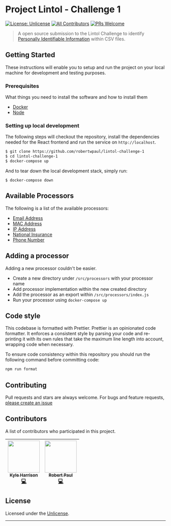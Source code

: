 # Project Lintol - Challenge 1

[![License: Unlicense](https://img.shields.io/badge/license-Unlicense-blue.svg)](http://unlicense.org/)
[![All Contributors](https://img.shields.io/badge/all_contributors-2-blue.svg?style=flat-square)](#contributors)
[![PRs Welcome](https://img.shields.io/badge/PRs-welcome-green.svg)](http://makeapullrequest.com)

> A open source submission to the Lintol Challenge to identify [Personally Identifiable Information](https://mailchi.mp/a5d4c7d57918/challenge-1-personally-identifiable-information) within CSV files.

## Getting Started

These instructions will enable you to setup and run the project on your local machine for development and testing purposes.

### Prerequisites

What things you need to install the software and how to install them

* [Docker](https://docs.docker.com/install/)
* [Node](https://rometools.github.io/rome/)

### Setting up local development

The following steps will checkout the repository, install the dependencies needed for the React frontend and run the service on `http://localhost`.

```bash
$ git clone https://github.com/robertwpaul/lintol-challenge-1
$ cd lintol-challenge-1
$ docker-compose up
```

And to tear down the local development stack, simply run:

```
$ docker-compose down
```

## Available Processors

The following is a list of the available processors:

* [Email Address](docs/processors/email)
* [MAC Address](docs/processors/mac-address)
* [IP Address](docs/processors/ip)
* [National Insurance](docs/processors/national-insurance)
* [Phone Number](docs/processors/phone-number)

## Adding a processor

Adding a new processor couldn't be easier.

* Create a new directory under `/src/processors` with your processor name
* Add processor implementation within the new created directory
* Add the processor as an export within `/src/processors/index.js`
* Run your processor using `docker-compose up`

## Code style

This codebase is formatted with Prettier. Prettier is an opinionated code formatter. It enforces a consistent style by parsing your code and re-printing it with its own rules that take the maximum line length into account, wrapping code when necessary.

To ensure code consistency within this repository you should run the following command before committing code:

```bash
npm run format
```

## Contributing

Pull requests and stars are always welcome. For bugs and feature requests, [please create an issue](https://github.com/robertwpaul/lintol-challenge-1/issues)

## Contributors

A list of contributors who participated in this project.

<!-- ALL-CONTRIBUTORS-LIST:START - Do not remove or modify this section -->
<!-- prettier-ignore -->
| [<img src="https://avatars0.githubusercontent.com/u/1443700?v=4" width="100px;"/><br /><sub><b>Kyle Harrison</b></sub>](http://www.kyleharrison.co.uk)<br />[💻](https://github.com/robertwpaul/lintol-challenge-1/commits?author=apoclyps "Code") | [<img src="https://avatars3.githubusercontent.com/u/25768210?v=4" width="100px;"/><br /><sub><b>Robert Paul</b></sub>](https://github.com/robertwpaul)<br />[💻](https://github.com/robertwpaul/lintol-challenge-1/commits?author=robertwpaul "Code") |
| :---: | :---: |
<!-- ALL-CONTRIBUTORS-LIST:END -->

## License

Licensed under the [Unlicense](#LICENSE).

***
